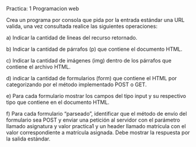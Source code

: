 Practica: 1 Programacion web

Crea un programa por consola que pida por la entrada estándar una URL
valida, una vez consultada realice las siguientes operaciones:

a) Indicar la cantidad de lineas del recurso retornado.

b) Indicar la cantidad de párrafos (p) que contiene el documento HTML.

c) Indicar la cantidad de imágenes (img) dentro de los párrafos que
contiene el archivo HTML.

d) indicar la cantidad de formularios (form) que contiene el HTML por
categorizando por el método implementado POST o GET.

e) Para cada formulario mostrar los campos del tipo input y su
respectivo tipo que contiene en el documento HTML.

f) Para cada formulario “parseado”, identificar que el método de envío
del formulario sea POST y enviar una petición al servidor con el
parámetro llamado asignatura y valor practica1 y un header llamado
matricula con el valor correspondiente a matrícula asignada. Debe
mostrar la respuesta por la salida estándar.
